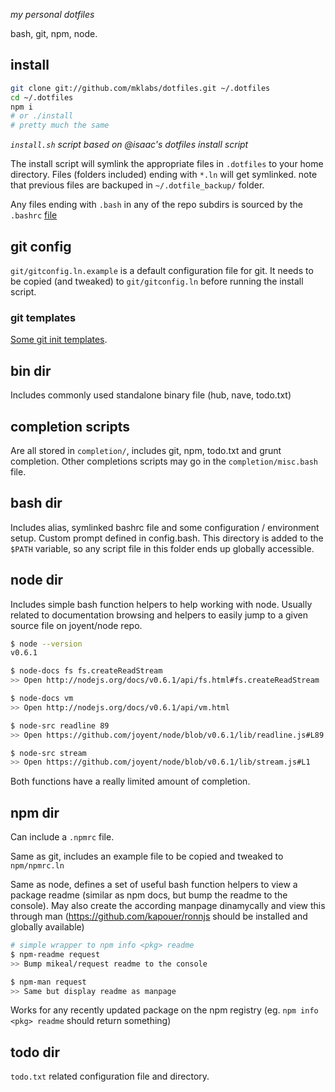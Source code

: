 *my personal dotfiles*

bash, git, npm, node.

## install

```sh
git clone git://github.com/mklabs/dotfiles.git ~/.dotfiles
cd ~/.dotfiles
npm i
# or ./install
# pretty much the same
```

*`install.sh` script based on @isaac's dotfiles install script*

The install script will symlink the appropriate files in `.dotfiles` to your
home directory. Files (folders included) ending with `*.ln` will get symlinked.
note that previous files are backuped in `~/.dotfile_backup/` folder.

Any files ending with `.bash` in any of the repo subdirs is sourced by
the `.bashrc` [file](https://github.com/mklabs/dotfiles/blob/master/bash/bashrc.ln)

## git config

`git/gitconfig.ln.example` is a default configuration file for git. It
needs to be copied (and tweaked) to `git/gitconfig.ln` before running
the install script.

### git templates

[Some git init templates](https://github.com/mklabs/dotfiles/tree/master/git/templates#readme).

## bin dir

Includes commonly used standalone binary file (hub, nave, todo.txt)

## completion scripts

Are all stored in `completion/`, includes git, npm, todo.txt and grunt
completion. Other completions scripts may go in the
`completion/misc.bash` file.


## bash dir

Includes alias, symlinked bashrc file and some configuration /
environment setup. Custom prompt defined in config.bash. This directory
is added to the `$PATH` variable, so any script file in this folder ends
up globally accessible.

## node dir

Includes simple bash function helpers to help working with node. Usually
related to documentation browsing and helpers to easily jump to a given
source file on joyent/node repo.

```sh
$ node --version
v0.6.1

$ node-docs fs fs.createReadStream
>> Open http://nodejs.org/docs/v0.6.1/api/fs.html#fs.createReadStream

$ node-docs vm
>> Open http://nodejs.org/docs/v0.6.1/api/vm.html

$ node-src readline 89
>> Open https://github.com/joyent/node/blob/v0.6.1/lib/readline.js#L89

$ node-src stream
>> Open https://github.com/joyent/node/blob/v0.6.1/lib/stream.js#L1
```

Both functions have a really limited amount of completion.

## npm dir

Can include a `.npmrc` file.

Same as git, includes an example file to be copied and tweaked to
`npm/npmrc.ln`

Same as node, defines a set of useful bash function helpers to view a
package readme (similar as npm docs, but bump the readme to the
console). May also create the according manpage dinamycally and view
this through man (https://github.com/kapouer/ronnjs should be installed
and globally available)

```sh
# simple wrapper to npm info <pkg> readme
$ npm-readme request
>> Bump mikeal/request readme to the console

$ npm-man request
>> Same but display readme as manpage
```

Works for any recently updated package on the npm registry (eg. `npm
info <pkg> readme` should return something)

## todo dir

`todo.txt` related configuration file and directory.
